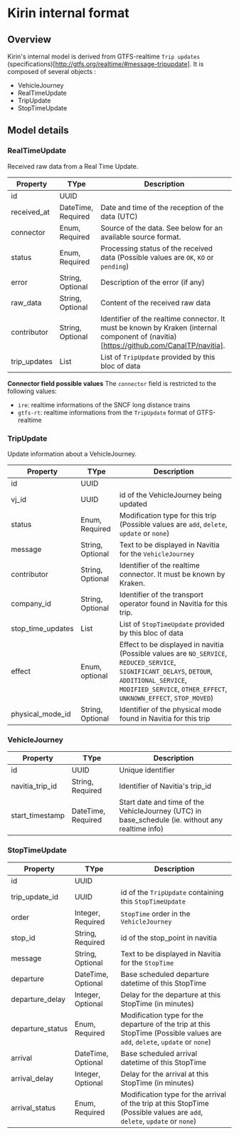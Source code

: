 # Kirin internal format

## Overview
Kirin's internal model is derived from GTFS-realtime `Trip updates` (specifications)[http://gtfs.org/realtime/#message-tripupdate].
It is composed of several objects : 
- VehicleJourney
- RealTimeUpdate
- TripUpdate
- StopTimeUpdate

## Model details
### RealTimeUpdate
Received raw data from a Real Time Update.

Property | TYpe | Description
--- | --- | ---
id | UUID | 
received_at | DateTime, Required | Date and time of the reception of the data (UTC)
connector | Enum, Required | Source of the data. See below for an available source format.
status | Enum, Required | Processing status of the received data (Possible values are `OK`, `KO` or `pending`)
error | String, Optional | Description of the error (if any)
raw_data | String, Optional | Content of the received raw data
contributor | String, Optional | Identifier of the realtime connector. It must be known by Kraken (internal component of (navitia)[https://github.com/CanalTP/navitia].
trip_updates | List | List of `TripUpdate` provided by this bloc of data

**Connector field possible values**
The `connector` field is restricted to the following values:
- `ire`: realtime informations of the SNCF long distance trains 
- `gtfs-rt`: realtime informations from the `TripUpdate` format of GTFS-realtime

### TripUpdate
Update information about a VehicleJourney. 

Property | TYpe | Description
--- | --- | ---
id | UUID | 
vj_id | UUID | id of the VehicleJourney being updated
status | Enum, Required | Modification type for this trip (Possible values are `add`, `delete`, `update` or `none`)
message | String, Optional | Text to be displayed in Navitia for the `VehicleJourney`
contributor | String, Optional | Identifier of the realtime connector. It must be known by Kraken.
company_id | String, Optional | Identifier of the transport operator found in Navitia for this trip.
stop_time_updates | List | List of `StopTimeUpdate` provided by this bloc of data
effect | Enum, optional | Effect to be displayed in navitia (Possible values are `NO_SERVICE`, `REDUCED_SERVICE`, `SIGNIFICANT_DELAYS`, `DETOUR`, `ADDITIONAL_SERVICE`, `MODIFIED_SERVICE`, `OTHER_EFFECT`, `UNKNOWN_EFFECT`, `STOP_MOVED`)
physical_mode_id | String, Optional | Identifier of the physical mode found in Navitia for this trip

### VehicleJourney
Property | TYpe | Description
--- | --- | ---
id | UUID | Unique identifier
navitia_trip_id | String, Required | Identifier of Navitia's trip_id
start_timestamp | DateTime, Required | Start date and time of the VehicleJourney (UTC) in base_schedule (ie. without any realtime info)

### StopTimeUpdate
Property | TYpe | Description
--- | --- | ---
id | UUID | 
trip_update_id | UUID | id of the `TripUpdate` containing this `StopTimeUpdate`
order | Integer, Required | `StopTime` order in the `VehicleJourney`
stop_id | String, Required | id of the stop_point in navitia
message | String, Optional | Text to be displayed in Navitia for the `StopTime`
departure | DateTime, Optional | Base scheduled departure datetime of this StopTime
departure_delay | Integer, Optional | Delay for the departure at this StopTime (in minutes)
departure_status | Enum, Required | Modification type for the departure of the trip at this StopTime (Possible values are `add`, `delete`, `update` or `none`)
arrival | DateTime, Optional | Base scheduled arrival datetime of this StopTime
arrival_delay | Integer, Optional | Delay for the arrival at this StopTime (in minutes)
arrival_status | Enum, Required | Modification type for the arrival of the trip at this StopTime (Possible values are `add`, `delete`, `update` or `none`)